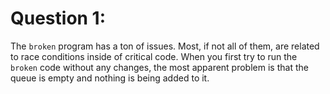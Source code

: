 # Question 1:

The ```broken``` program has a ton of issues.  Most, if not all of them, are related to race conditions inside of critical code. When you first try to run the ```broken``` code without any changes, the most apparent problem is that the queue is empty and nothing is being added to it.